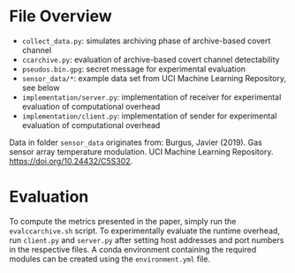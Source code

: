 # File Overview
- `collect_data.py`: simulates archiving phase of archive-based covert channel
- `ccarchive.py`: evaluation of archive-based covert channel detectability
- `pseudos.bin.gpg`: secret message for experimental evaluation
- `sensor_data/*`: example data set from UCI Machine Learning Repository, see below
- `implementation/server.py`: implementation of receiver for experimental evaluation of computational overhead
- `implementation/client.py`: implementation of sender for experimental evaluation of computational overhead

Data in folder `sensor_data` originates from:
Burgus, Javier (2019). Gas sensor array temperature modulation. UCI Machine Learning Repository. https://doi.org/10.24432/C5S302.

# Evaluation
To compute the metrics presented in the paper, simply run the `evalccarchive.sh` script.
To experimentally evaluate the runtime overhead, run `client.py` and `server.py` after setting host addresses and port numbers in the respective files.
A conda environment containing the required modules can be created using the `environment.yml` file.
